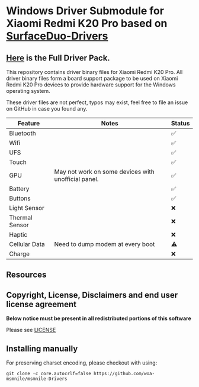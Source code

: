 
# Windows Driver Submodule for Xiaomi Redmi K20 Pro based on [SurfaceDuo-Drivers](https://github.com/WOA-Project/SurfaceDuo-Drivers/)
## [Here](https://github.com/woa-msmnile/msmnile-Drivers) is the Full Driver Pack.
<!-- ## ⚠ Remember to decompress Raphael-Drivers\components\QC8150\Graphics\qcdxwsaum.7z and put the image file into the Raphael-Drivers\components\QC8150\Graphics\GRAPHICS.SOC_QC8150.XXX_XXX_XXX/. -->
This repository contains driver binary files for Xiaomi Redmi K20 Pro.
All driver binary files form a board support package to be used on Xiaomi Redmi K20 Pro devices to provide hardware support for the Windows operating system.

These driver files are not perfect, typos may exist, feel free to file an issue on GitHub in case you found any.

| Feature                | Notes                                               | Status         |
|------------------------|-----------------------------------------------------|----------------|
| Bluetooth              |                                                     | ✅            |
| Wifi                   |                                                     | ✅            |
| UFS                    |                                                     | ✅            |
| Touch                  |                                                     | ✅            |
| GPU                    | May not work on some devices with unofficial panel. | ✅            |
| Battery                |                                                     | ✅            |
| Buttons                |                                                     | ✅            |
| Light Sensor           |                                                     | ❌            |
| Thermal Sensor         |                                                     | ❌            |
| Haptic                 |                                                     | ❌            |
| Cellular Data          | Need to dump modem at every boot                    | ⚠️            |
| Charge                 |                                                     | ❌            |

## Resources

## Copyright, License, Disclaimers and end user license agreement

**Below notice must be present in all redistributed portions of this software**

Please see [LICENSE](LICENSE.md)

## Installing manually

For preserving charset encoding, please checkout with using:

```
git clone -c core.autocrlf=false https://github.com/woa-msmnile/msmnile-Drivers
```
